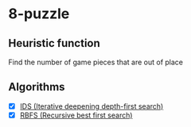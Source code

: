 # 8-puzzle
## Heuristic function
Find the number of game pieces that are out of place
## Algorithms
  - [x] [IDS (Iterative deepening depth-first search)](https://en.wikipedia.org/wiki/Iterative_deepening_depth-first_search)
  - [x] [RBFS (Recursive best first search)](http://estudies4you.blogspot.com/2021/06/Recursive-Best-First-Search-of-A-Algorithm.html)

